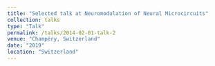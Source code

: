 ```yaml
---
title: "Selected talk at Neuromodulation of Neural Microcircuits"
collection: talks
type: "Talk"
permalink: /talks/2014-02-01-talk-2
venue: "Champéry, Switzerland"
date: "2019"
location: "Switzerland"
---
```

